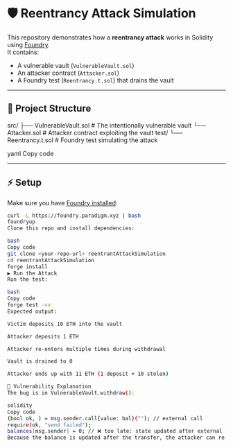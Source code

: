 # 🛡️ Reentrancy Attack Simulation

This repository demonstrates how a **reentrancy attack** works in Solidity using [Foundry](https://book.getfoundry.sh/).  
It contains:
- A vulnerable vault (`VulnerableVault.sol`)
- An attacker contract (`Attacker.sol`)
- A Foundry test (`Reentrancy.t.sol`) that drains the vault

---

## 📂 Project Structure

src/
├── VulnerableVault.sol # The intentionally vulnerable vault
└── Attacker.sol # Attacker contract exploiting the vault
test/
└── Reentrancy.t.sol # Foundry test simulating the attack

yaml
Copy code

---

## ⚡ Setup

Make sure you have [Foundry installed](https://book.getfoundry.sh/getting-started/installation):

```bash
curl -L https://foundry.paradigm.xyz | bash
foundryup
Clone this repo and install dependencies:

bash
Copy code
git clone <your-repo-url> reentrantAttackSimulation
cd reentrantAttackSimulation
forge install
▶️ Run the Attack
Run the test:

bash
Copy code
forge test -vv
Expected output:

Victim deposits 10 ETH into the vault

Attacker deposits 1 ETH

Attacker re-enters multiple times during withdrawal

Vault is drained to 0

Attacker ends up with 11 ETH (1 deposit + 10 stolen)

🧨 Vulnerability Explanation
The bug is in VulnerableVault.withdraw():

solidity
Copy code
(bool ok, ) = msg.sender.call{value: bal}(""); // external call
require(ok, "send failed");
balances[msg.sender] = 0; // ❌ too late: state updated after external call
Because the balance is updated after the transfer, the attacker can re-enter via their contract’s receive() function and withdraw repeatedly.